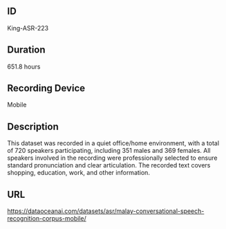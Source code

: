 ## ID
King-ASR-223
## Duration
651.8 hours
## Recording Device
Mobile
## Description
This dataset was recorded in a quiet office/home environment, with a total of 720 speakers participating, including 351 males and 369 females. All speakers involved in the recording were professionally selected to ensure standard pronunciation and clear articulation. The recorded text covers shopping, education, work, and other information.
## URL
https://dataoceanai.com/datasets/asr/malay-conversational-speech-recognition-corpus-mobile/
